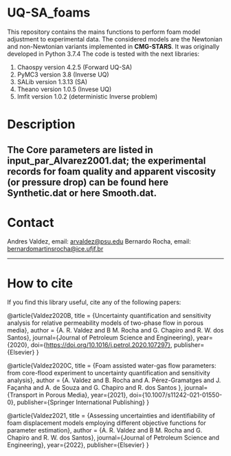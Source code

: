 # UQ-SA_foams

This repository contains the mains functions to perform foam model adjustment
to experimental data. The considered models are the Newtonian and non-Newtonian
variants implemented in **CMG-STARS**. It was originally developed in Python 3.7.4
The code is tested with the next libraries:

1. Chaospy version 4.2.5 (Forward UQ-SA)
2. PyMC3 version 3.8 (Inverse UQ)
3. SALib version 1.3.13 (SA)
4. Theano version 1.0.5 (Invese UQ)
5. lmfit version 1.0.2 (deterministic Inverse problem)

# Description
The Core parameters are listed in input_par_Alvarez2001.dat; the experimental
records for foam quality and apparent viscosity (or pressure drop) can be found
here Synthetic.dat or here Smooth.dat.
---

# Contact
Andres Valdez, email: arvaldez@psu.edu
Bernardo Rocha, email: bernardomartinsrocha@ice.ufjf.br

---
# How to cite
If you find this library useful, cite any of the following papers:

@article{Valdez2020B,
title = {Uncertainty quantification and sensitivity analysis for relative permeability models of two-phase flow in porous media},
author = {A. R. Valdez and B M. Rocha and G. Chapiro and R. W. dos Santos},
journal={Journal of Petroleum Science and Engineering},
year={2020},
doi={https://doi.org/10.1016/j.petrol.2020.107297},
publisher={Elsevier}
}

@article{Valdez2020C,
title = {Foam assisted water-gas flow parameters: from core-flood experiment to uncertainty quantification and sensitivity analysis},
author = {A. Valdez and B. Rocha and A. Pérez-Gramatges and J. Façanha and A. de Souza and G. Chapiro and R. dos Santos },
journal={Transport in Porous Media},
year={2021},
doi={10.1007/s11242-021-01550-0},
publisher={Springer International Publishing}
}

@article{Valdez2021,
title = {Assessing uncertainties and identifiability of foam displacement models employing different objective
functions for parameter estimation},
author = {A. R. Valdez and B M. Rocha and G. Chapiro and R. W. dos Santos},
journal={Journal of Petroleum Science and Engineering},
year={2022},
publisher={Elsevier}
}
